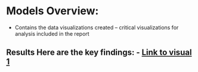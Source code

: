 # Models Overview: 

* Contains the data visualizations created – critical visualizations for analysis included in the report

## Results Here are the key findings: - [Link to visual 1](reports/visual1.png)
